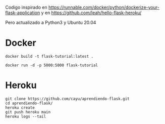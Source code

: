 Codigo inspirado en 
https://runnable.com/docker/python/dockerize-your-flask-application y en https://github.com/leah/hello-flask-heroku/

Pero actualizado a Python3 y Ubuntu 20.04

# Docker

```
docker build -t flask-tutorial:latest .
```
```
docker run -d -p 5000:5000 flask-tutorial
```

# Heroku

```
git clone https://github.com/cayu/aprendiendo-flask.git
cd aprendiendo-flask/
heroku create
git push heroku main
heroku logs --tail
```
